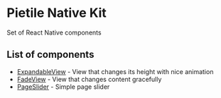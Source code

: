# Pietile Native Kit

Set of React Native components

## List of components

- [ExpandableView](/packages/expandable-view) - View that changes its height with nice animation
- [FadeView](/packages/fade-view) - View that changes content gracefully
- [PageSlider](/packages/page-slider) - Simple page slider
